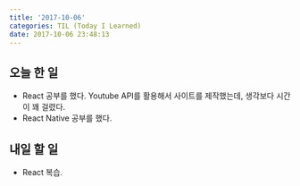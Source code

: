 ```yaml
---
title: '2017-10-06'
categories: TIL (Today I Learned)
date: 2017-10-06 23:48:13
---
```

## 오늘 한 일
  - React 공부를 했다. Youtube API를 활용해서 사이트를 제작했는데, 생각보다 시간이 꽤 걸렸다. 
  - React Native 공부를 했다.


## 내일 할 일
  - React 복습.